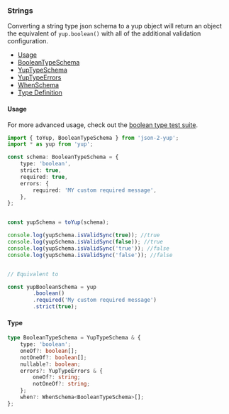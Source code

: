 ### Strings

Converting a string type json schema to a yup object will return an object the equivalent of `yup.boolean()` with all of the additional validation configuration.

- [Usage](#usage)
- [BooleanTypeSchema](../src/types/BooleanTypeSchema.ts)
- [YupTypeSchema](../src/types/YupTypeSchema.ts)
- [YupTypeErrors](../src/types/YupTypeErrors.ts)
- [WhenSchema](../src/types/WhenSchema.ts)
- [Type Definition](#type)


#### Usage

For more advanced usage, check out the [boolean type test suite](../src/tests/types/boolean).

```typescript
import { toYup, BooleanTypeSchema } from 'json-2-yup';
import * as yup from 'yup';

const schema: BooleanTypeSchema = {
    type: 'boolean',
    strict: true,
    required: true,
    errors: {
        required: 'MY custom required message',
    },
};


const yupSchema = toYup(schema);

console.log(yupSchema.isValidSync(true)); //true
console.log(yupSchema.isValidSync(false)); //true
console.log(yupSchema.isValidSync('true')); //false
console.log(yupSchema.isValidSync('false')); //false


// Equivalent to

const yupBooleanSchema = yup
        .boolean()
        .required('My custom required message')
        .strict(true);
```

#### Type

```typescript
type BooleanTypeSchema = YupTypeSchema & {
    type: 'boolean';
    oneOf?: boolean[];
    notOneOf?: boolean[];
    nullable?: boolean;
    errors?: YupTypeErrors & {
        oneOf?: string;
        notOneOf?: string;
    };
    when?: WhenSchema<BooleanTypeSchema>[];
};
```